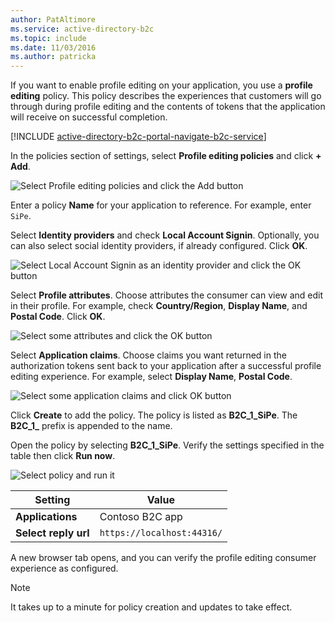 ```yaml
---
author: PatAltimore
ms.service: active-directory-b2c 
ms.topic: include
ms.date: 11/03/2016
ms.author: patricka
---
```

If you want to enable profile editing on your application, you use a **profile editing** policy. This policy describes the experiences that customers will go through during profile editing and the contents of tokens that the application will receive on successful completion.

[!INCLUDE [active-directory-b2c-portal-navigate-b2c-service](active-directory-b2c-portal-navigate-b2c-service.md)]

In the policies section of settings, select **Profile editing policies** and click **+ Add**.

![Select Profile editing policies and click the Add button](media/active-directory-b2c-create-profile-editing-policy/add-b2c-editing-policy.png)

Enter a policy **Name** for your application to reference. For example, enter `SiPe`.

Select **Identity providers** and check **Local Account Signin**. Optionally, you can also select social identity providers, if already configured. Click **OK**.

![Select Local Account Signin as an identity provider and click the OK button](media/active-directory-b2c-create-profile-editing-policy/add-b2c-editing-identity-providers.png)

Select **Profile attributes**. Choose attributes the consumer can view and edit in their profile. For example, check **Country/Region**, **Display Name**, and **Postal Code**. Click **OK**.

![Select some attributes and click the OK button](media/active-directory-b2c-create-profile-editing-policy/add-b2c-editing-attributes.png)

Select **Application claims**. Choose claims you want returned in the authorization tokens sent back to your application after a successful profile editing experience. For example, select **Display Name**, **Postal Code**.

![Select some application claims and click OK button](media/active-directory-b2c-create-profile-editing-policy/add-b2c-editing-application-claims.png)

Click **Create** to add the policy. The policy is listed as **B2C_1_SiPe**. The **B2C_1_** prefix is appended to the name.

Open the policy by selecting **B2C_1_SiPe**. Verify the settings specified in the table then click **Run now**.

![Select policy and run it](media/active-directory-b2c-create-profile-editing-policy/run-b2c-editing-policy.png)

| Setting      | Value  |
| ------------ | ------ |
| **Applications** | Contoso B2C app |
| **Select reply url** | `https://localhost:44316/` |

A new browser tab opens, and you can verify the profile editing consumer experience as configured.

> [!NOTE]
> It takes up to a minute for policy creation and updates to take effect.
>